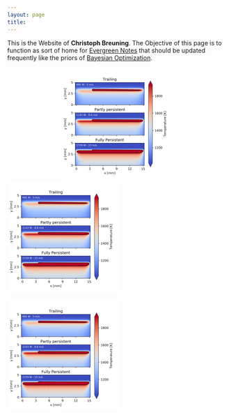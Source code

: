 ```yaml
---
layout: page
title: 
---
```


This is the Website of **Christoph Breuning**. The Objective of this page is to function as sort of home for [Evergreen Notes](https://notes.andymatuschak.org/Evergreen_notes) that should be updated frequently like the priors of [Bayesian Optimization](https://en.wikipedia.org/wiki/Bayesian_optimization).



<center>
    <img class="marginauto" src="https://github.com/theexitstrategy/theexitstrategy.github.io/blob/master/imgs/Persistence_133.png?raw=true" alt="centered image" style="zoom:25%;"/>
</center>


<div>
    <img class="marginauto" src="https://github.com/theexitstrategy/theexitstrategy.github.io/blob/master/imgs/Persistence_133.png?raw=true" alt="centered image" style="zoom:25%;"/>
</div>


<p class="aligncenter">
    <img src="https://github.com/theexitstrategy/theexitstrategy.github.io/blob/master/imgs/Persistence_133.png?raw=true" alt="Whatever" style="zoom:25%;">
</p>